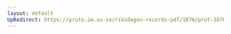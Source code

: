 ```yaml
---
layout: default
UpRedirect: https://pruto.im.uu.se/riksdagen-records-pdf/1876/prot-1876--ak--057/prot-1876--ak--057_014.pdf
---
```

